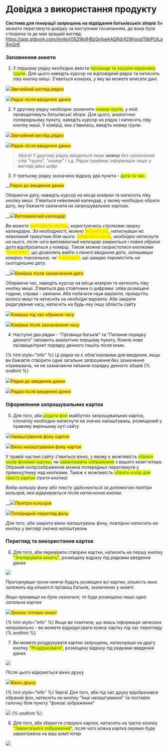 

# Довідка з використання продукту
**Система для генерації запрошень на відвідання батьківськіх зборів**
Ви можете переглянути довідку за наступним посиланням, де вона була створена та де має кращий вигляд:
https://app.gitbook.com/invite/jOS29bjIHBzQybwAAQRd/42WrpodT6bPUILa8mQrK

### Заповнення анкети

1. У першому рядку необхідно ввести <mark style="color:green;">прізвище та ініціали керівника групи</mark>. Для цього наведіть курсор на відповідний рядок та натисніть ліву кнопку миші. З'явиться комірка, у яку ви можете вписати дані.

<mark style="color:purple;"></mark>![](<.gitbook/assets/image (2).png>)_<mark style="color:purple;">Звичайний вигляд рядка</mark>_

![](<.gitbook/assets/image (4).png>)_<mark style="color:purple;">Рядок після введення</mark>_ <mark style="color:purple;"></mark><mark style="color:purple;">даних</mark>

2. У другому рядку необхідно зазначити <mark style="color:green;">номер групи</mark>, у якій проводитимуть батьківські збори. Для цього, аналогічно попередньому пункту, наведіть курсор на рядок і натисніть ліву кнопку миші. У комірці, яка з'явилась, введіть номер групи.

![](<.gitbook/assets/image (5).png>)_<mark style="color:purple;">Звичайний вигляд рядка</mark>_

![](<.gitbook/assets/image (12).png>)_<mark style="color:purple;">Рядок після введення</mark>_ <mark style="color:purple;"></mark><mark style="color:purple;">даних</mark>

>_Увага! У другому рядку вводиться лише **номер** без зазначення слів "група", "номер" і т.д. Рядок приймає інформацію лише у вигляді двох цифр_


3. У третьому рядку зазначено відразу два пункти - <mark style="color:green;">дата та час.</mark>

__<img src=".gitbook/assets/image (15).png" alt="" data-size="original"><mark style="color:purple;">Рядок до введення даних</mark>

Обираючи дату, наведіть курсор на місце комірки та натисніть ліву кнопку миші. З'явиться невеликий календар, у якому необхідно обрати дату, яку бажаєте зазначити на запрошувальних картках.

__![](<.gitbook/assets/image (8).png>)<mark style="color:purple;">Випливаючий календар</mark>

_Ви можете <mark style="color:orange;">змінювати місяць</mark>, користуючись стрілками зверху календарю. За необхідності, можна <mark style="color:orange;">змінити рік</mark>, натиснувши на невеликий трикутник біля нього. <mark style="color:orange;">Обираючи день</mark>, необхідно натиснути на нього, після чого випливаючий календар закриється і повна обрана дата відобразиться у комірці. Також можна скористатися кнопками <mark style="color:orange;">"очистити"</mark>, що дозволить вийти з панелі введення дати, залишивши комірку порожньою, чи <mark style="color:orange;">"сьогодні"</mark>, що швидко перемістить на сьогоднішню дату._

__![](.gitbook/assets/image.png)<mark style="color:purple;">Комірка після зазначенння дати</mark>

Обираючи час, наведіть курсор на місце комірки та натисніть ліву кнопку миші. З'явиться два стовпчики із цифрами: зліва розміщені години, справа - хвилини. Аби побачити інши варіанти, прокрутіть колесо миші та натисніть на необхідні варіанти. Аби закрити редагування часу, натисніть на будь-яку іншу область сайту

![](<.gitbook/assets/image (9).png>)<mark style="color:purple;">Комірка під час обрання часу</mark>

<mark style="color:purple;"></mark>![](<.gitbook/assets/image (18).png>)<mark style="color:purple;">Комірка після зазначенння часу</mark>

4. Наступні два рядки - "Прізвища батьків" та "Питання порядку денного" заповніть аналогічно першому пункту. Кожне нове прізвище/пункт порядку денного пишіть після коми.&#x20;

{% hint style="info" %}
Ці рядки не є обов'язковими для введення, якщо ви бажаєте створити одне загальне запрошення без зазначення отримувача, чи не зазначаючи питання порядку денного зборів
{% endhint %}

<mark style="color:purple;"></mark>![](<.gitbook/assets/image (6).png>)<mark style="color:purple;">Рядки до введення даних</mark>

<mark style="color:purple;"></mark>![](<.gitbook/assets/image (13).png>)<mark style="color:purple;">Рядки після введення даних</mark>

### Оформлення запрошувальних карток

5. Для того, аби <mark style="color:green;">додати фон</mark> майбутніх запрошувальних карток, спочатку необхідно натиснути на значок налаштувань, розміщений у правому верхньому куті сайту

<mark style="color:purple;"></mark>![](.gitbook/assets/photo1679096070.jpeg)<mark style="color:purple;">Налаштування фону карток</mark>

<mark style="color:purple;"></mark>![](<.gitbook/assets/image (14).png>)<mark style="color:purple;">Вікно налаштування фону карток</mark>

У правій частині сайту з'явиться вікно, у якому є можливість <mark style="color:green;">обрати колір фонової картки,</mark> чи <mark style="color:green;">завантажити зображення</mark> з вашого комп'ютера. Обраний колір/зображення можна попередньо переглянути у прямокутнику над кнопками. Також є можливість <mark style="color:green;">обрати колір для тексту карток</mark> _(третя кнопка)_

_Вибір кольору фону або тексту здійснюється за допомогою палітри кольорів, яка відкривається після натиснення кнопки_&#x20;

__![](<.gitbook/assets/image (7).png>)_<mark style="color:purple;">Палітра кольорів</mark>_

<mark style="color:purple;"></mark>![](<.gitbook/assets/image (17).png>)<mark style="color:purple;">Попередній перегляд фону</mark>

_Для того, аби закрити вікно налаштувань фону, повторно натисніть на кнопку у вигляді значка налаштувань_

### Перегляд та використання карток

6. Для того, аби перевірити створені картки, натисніть на першу кнопку <mark style="color:green;">"Згенерувати анкету"</mark>, розміщену відразу під рядками введення даних

__![](.gitbook/assets/photo1679096803.jpeg)__

Прогорнувши трохи нижче будуть розміщені всі картки, кількість яких залежить від кількості прізвищ батьків, зазначених у анкеті.&#x20;

_Якщо призвища не були зазначені, то буде розміщена лише одна загальна картка_

![](<.gitbook/assets/image (1).png>)_<mark style="color:purple;">Зразок готових анкет</mark>_

{% hint style="info" %}
Якщо ви помітили, що якась інформація записана неправильно -  ви можете відредагувати кожну картку під час перегляду
{% endhint %}

7. Ви можете роздрукувати картки запрошень, натиснувши на другу кнопку <mark style="color:green;">"Роздрукувати"</mark>, розміщену відразу під рядками введення даних

![](.gitbook/assets/photo1679096835.jpeg)

Після цього відкриється вікно друку

![](<.gitbook/assets/image (11).png>)_<mark style="color:purple;">Вікно друку</mark>_

{% hint style="info" %}
Увага! Для того, аби під час друку відобразився обраний фон, натисніть на кнопку "Інші налаштування" та поставте галочку біля пункту "фонові зображення"

![](.gitbook/assets/photo1679097651.jpeg)
{% endhint %}

8. Для того, аби зберегти створені картки, натисніть на третю кнопку <mark style="color:green;">"Завантажити зображення"</mark>, після чого кожна картка окремо буде завантажена на ваш комп'ютер

__![](.gitbook/assets/photo1679096855.jpeg)__
